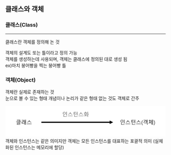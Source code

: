 ## 클래스와 객체

### 클래스(Class)
<hr>
클래스란 객체를 정의해 논 것  

객체의 설계도 또는 틀이라고 정의 가능  
객체를 생성하는데 사용되며, 객체는 클래스에 정의된 대로 생성 됨  
ex)마치 붕어빵을 찍는 붕어빵 틀

### 객체(Object)
객체란 실제로 존재하는 것  
눈으로 볼 수 있는 형태 개념이나 논리가 같은 형태 없는 것도 객체로 간주

<img src="../resources/instant.jpg" width="100%" height="20%">
객체와 인스턴스는 같은 의미지만  
객체는 모든 인스턴스를 대표하는 포괄적 의미 (실체화된 인스턴스는 메모리에 할당)